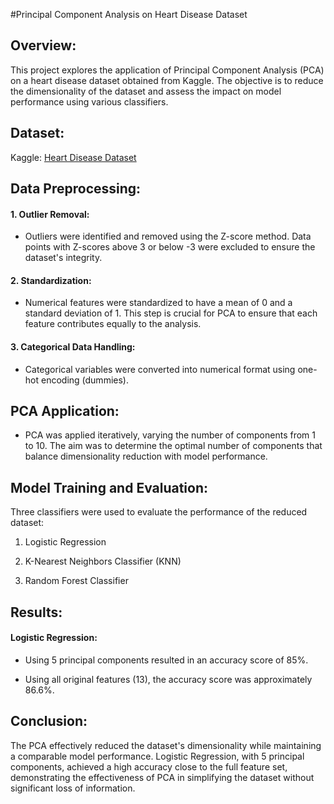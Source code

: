 
#Principal Component Analysis on Heart Disease Dataset

  

## Overview:

This project explores the application of Principal Component Analysis (PCA) on a heart disease dataset obtained from Kaggle. The objective is to reduce the dimensionality of the dataset and assess the impact on model performance using various classifiers.

## Dataset:

Kaggle: [Heart Disease Dataset](https://www.kaggle.com/fedesoriano/heart-failure-prediction)


## Data Preprocessing:

  

#### 1. Outlier Removal:

- Outliers were identified and removed using the Z-score method. Data points with Z-scores above 3 or below -3 were excluded to ensure the dataset's integrity.

  

#### 2. Standardization:

- Numerical features were standardized to have a mean of 0 and a standard deviation of 1. This step is crucial for PCA to ensure that each feature contributes equally to the analysis.

  

#### 3. Categorical Data Handling:

- Categorical variables were converted into numerical format using one-hot encoding (dummies).

  

## PCA Application:

  

- PCA was applied iteratively, varying the number of components from 1 to 10. The aim was to determine the optimal number of components that balance dimensionality reduction with model performance.

  

## Model Training and Evaluation:

Three classifiers were used to evaluate the performance of the reduced dataset:

  

1. Logistic Regression

2. K-Nearest Neighbors Classifier (KNN)

3. Random Forest Classifier

  

## Results:

  

#### Logistic Regression:

- Using 5 principal components resulted in an accuracy score of 85%.

- Using all original features (13), the accuracy score was approximately 86.6%.

  

## Conclusion:

The PCA effectively reduced the dataset's dimensionality while maintaining a comparable model performance. Logistic Regression, with 5 principal components, achieved a high accuracy close to the full feature set, demonstrating the effectiveness of PCA in simplifying the dataset without significant loss of information.